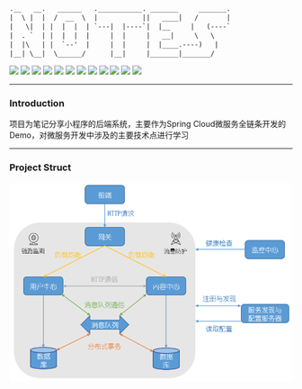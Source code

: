     .__   __.   ______   .___________. _______     _______.
    |  \ |  |  /  __  \  |           ||   ____|   /       |
    |   \|  | |  |  |  | `---|  |----`|  |__     |   (----`
    |  . `  | |  |  |  |     |  |     |   __|     \   \    
    |  |\   | |  `--'  |     |  |     |  |____.----)   |   
    |__| \__|  \______/      |__|     |_______|_______/

![](https://img.shields.io/badge/SpringCloud-2021.0.4-blue) ![](https://img.shields.io/badge/SpringCloudAlibaba-2021.0.4.0-blue) ![](https://img.shields.io/badge/SpringBoot-2.7.9-blue) ![](https://img.shields.io/badge/Java-1.8-blue) ![](https://img.shields.io/badge/Nacos-2.0.4-blue) ![](https://img.shields.io/badge/Sentinel-1.8.5-blue) ![](https://img.shields.io/badge/Gateway-3.1.4-blue) ![](https://img.shields.io/badge/Zipkin-2.24.0-blue) ![](https://img.shields.io/badge/Sleuth-3.1.4-blue) ![](https://img.shields.io/badge/Admin-2.7.4-blue) ![](https://img.shields.io/badge/RocketMQ-5.1-blue) ![](https://img.shields.io/badge/Mysql-8.0.32-blue) 

---
### Introduction

项目为笔记分享小程序的后端系统，主要作为Spring Cloud微服务全链条开发的Demo，对微服务开发中涉及的主要技术点进行学习

---
### Project Struct

<p align="center"><img src="https://github.com/Dengqlbq/Notes/blob/master/struct.png"></p>